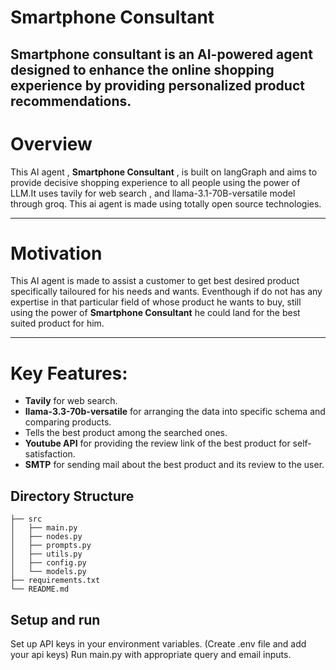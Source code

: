 # Smartphone Consultant
Smartphone consultant is an AI-powered agent designed to enhance the online shopping experience by providing personalized product recommendations.
---

# Overview
This AI agent , **Smartphone Consultant** , is built on langGraph and aims to provide decisive shopping experience to all people using the power of LLM.It uses tavily for web search , and llama-3.1-70B-versatile model through groq. This ai agent is made using totally open source technologies.



---

# Motivation
This AI agent is made to assist a customer to get best desired product specifically tailoured for his needs and wants. Eventhough if do not has any expertise in that particular field of whose product he wants to buy, still using the power of **Smartphone Consultant** he could land for the best suited product for him.

---

# Key Features:
- **Tavily** for web search.
- **llama-3.3-70b-versatile** for arranging the data into specific schema and comparing products.
- Tells the best product among the searched ones.
- **Youtube API** for providing the review link of the best product for self-satisfaction.
- **SMTP** for sending mail about the best product and its review to the user.

## Directory Structure
```
├── src
│   ├── main.py
│   ├── nodes.py
│   ├── prompts.py
│   ├── utils.py
│   ├── config.py
│   └── models.py
├── requirements.txt
└── README.md
```

## Setup and run
Set up API keys in your environment variables. (Create .env file and add your api keys)
Run main.py with appropriate query and email inputs.
